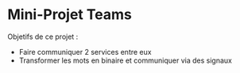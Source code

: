 # Mini-Projet Teams

Objetifs de ce projet :
- Faire communiquer 2 services entre eux
- Transformer les mots en binaire et communiquer via des signaux

